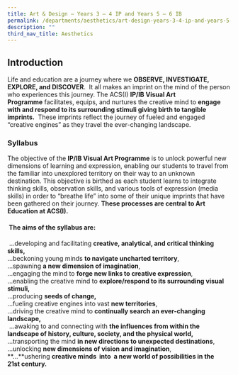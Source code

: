 ```yaml
---
title: Art & Design – Years 3 – 4 IP and Years 5 – 6 IB
permalink: /departments/aesthetics/art-design-years-3-4-ip-and-years-5-6-ib/
description: ""
third_nav_title: Aesthetics
---
```


Introduction
------------

Life and education are a journey where we **OBSERVE, INVESTIGATE, EXPLORE, and DISCOVER**.  It all makes an imprint on the mind of the person who experiences this journey. The ACS(I) **IP/IB Visual Art Programme** facilitates, equips, and nurtures the creative mind to **engage with and respond to its surrounding stimuli giving birth to tangible imprints.**  These imprints reflect the journey of fueled and engaged “creative engines” as they travel the ever-changing landscape.

### Syllabus

The objective of the **IP/IB Visual Art Programme** is to unlock powerful new dimensions of learning and expression, enabling our students to travel from the familiar into unexplored territory on their way to an unknown destination. This objective is birthed as each student learns to integrate thinking skills, observation skills, and various tools of expression (media skills) in order to “breathe life” into some of their unique imprints that have been gathered on their journey. **These processes are central to Art Education at ACS(I).**

####  **The aims of the syllabus are:**

 …developing and facilitating **creative, analytical, and critical thinking skills,**   
…beckoning young minds **to navigate uncharted territory**,   
…spawning **a new dimension of imagination**,   
…engaging the mind to **forge new links to creative expression**,   
…enabling the creative mind to **explore/respond to its surrounding visual stimuli,**   
…producing **seeds of change,**   
…fueling creative engines into vast **new territories**,   
…driving the creative mind to **continually search an ever-changing landscape,**   
 …awaking to and connecting with **the influences from within the landscape of history, culture, society, and the physical world,**   
…transporting the mind **in new directions to unexpected destinations**,   
…unlocking **new dimensions of vision and imagination**,   
**…**ushering **creative minds  into  a new world of possibilities in the 21st century.**